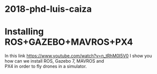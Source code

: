 # 2018-phd-luis-caiza
# Installing ROS+GAZEBO+MAVROS+PX4
In this link https://www.youtube.com/watch?v=n_tRhM0I5V0 I show you how can we install ROS, Gazebo 7, MAVROS and  
PX4 in order to fly drones in  a simulator.

